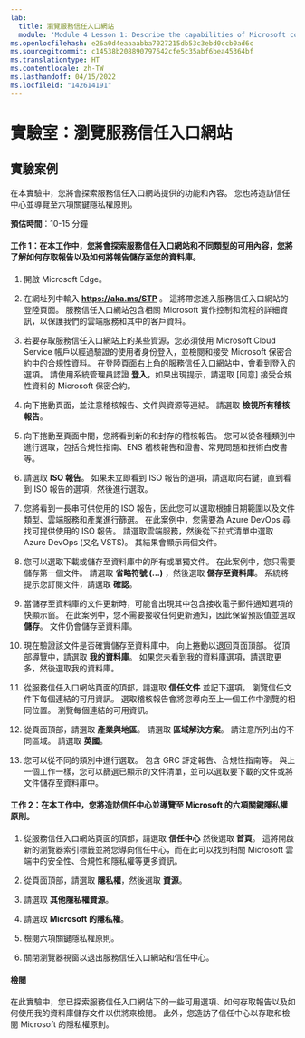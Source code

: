 ```yaml
---
lab:
  title: 瀏覽服務信任入口網站
  module: 'Module 4 Lesson 1: Describe the capabilities of Microsoft compliance solutions: Describe the compliance management capabilities of Microsoft'
ms.openlocfilehash: e26a0d4eaaaabba7027215db53c3ebd0ccb0ad6c
ms.sourcegitcommit: c14538b208890797642cfe5c35abf6bea45364bf
ms.translationtype: HT
ms.contentlocale: zh-TW
ms.lasthandoff: 04/15/2022
ms.locfileid: "142614191"
---
```

# <a name="lab-explore-the-service-trust-portal"></a>實驗室：瀏覽服務信任入口網站

## <a name="lab-scenario"></a>實驗案例

在本實驗中，您將會探索服務信任入口網站提供的功能和內容。 您也將造訪信任中心並導覽至六項關鍵隱私權原則。

**預估時間**：10-15 分鐘


#### <a name="task-1-in-this-task-you-will-explore-the-service-trust-portal-and-the-different-types-of-content-available-you-will-learn-how-to-access-reports-and-how-to-save-reports-to-your-library"></a>工作 1：在本工作中，您將會探索服務信任入口網站和不同類型的可用內容，您將了解如何存取報告以及如何將報告儲存至您的資料庫。 

1. 開啟 Microsoft Edge。

1. 在網址列中輸入 **https://aka.ms/STP** 。  這將帶您進入服務信任入口網站的登陸頁面。 服務信任入口網站包含相關 Microsoft 實作控制和流程的詳細資訊，以保護我們的雲端服務和其中的客戶資料。 

1. 若要存取服務信任入口網站上的某些資源，您必須使用 Microsoft Cloud Service 帳戶以經過驗證的使用者身份登入，並檢閱和接受 Microsoft 保密合約中的合規性資料。 在登陸頁面右上角的服務信任入口網站中，會看到登入的選項。  請使用系統管理員認證 **登入**，如果出現提示，請選取 [同意] 接受合規性資料的 Microsoft 保密合約。

1. 向下捲動頁面，並注意稽核報告、文件與資源等連結。  請選取 **檢視所有稽核報告**。

1. 向下捲動至頁面中間，您將看到新的和封存的稽核報告。  您可以從各種類別中進行選取，包括合規性指南、ENS 稽核報告和證書、常見問題和技術白皮書等。

1. 請選取 **ISO 報告**。  如果未立即看到 ISO 報告的選項，請選取向右鍵，直到看到 ISO 報告的選項，然後進行選取。

1. 您將看到一長串可供使用的 ISO 報告，因此您可以選取根據日期範圍以及文件類型、雲端服務和產業進行篩選。  在此案例中，您需要為 Azure DevOps 尋找可提供使用的 ISO 報告。  請選取雲端服務，然後從下拉式清單中選取 Azure DevOps (又名 VSTS)。  其結果會顯示兩個文件。

1. 您可以選取下載或儲存至資料庫中的所有或單獨文件。  在此案例中，您只需要儲存第一個文件。  請選取 **省略符號 (...)** ，然後選取 **儲存至資料庫**。  系統將提示您訂閱文件，請選取 **確認**。

1. 當儲存至資料庫的文件更新時，可能會出現其中包含接收電子郵件通知選項的快顯示窗。  在此案例中，您不需要接收任何更新通知，因此保留預設值並選取 **儲存**。  文件仍會儲存至資料庫。

1. 現在驗證該文件是否確實儲存至資料庫中。 向上捲動以退回頁面頂部。  從頂部導覽中，請選取 **我的資料庫**。  如果您未看到我的資料庫選項，請選取更多，然後選取我的資料庫。

1. 從服務信任入口網站頁面的頂部，請選取 **信任文件** 並記下選項。 瀏覽信任文件下每個連結的可用資訊。 選取稽核報告會將您導向至上一個工作中瀏覽的相同位置。  瀏覽每個連結的可用資訊。

1. 從頁面頂部，請選取 **產業與地區**。  請選取 **區域解決方案**。 請注意所列出的不同區域。  請選取 **英國**。  

1. 您可以從不同的類別中進行選取。  包含 GRC 評定報告、合規性指南等。  與上一個工作一樣，您可以篩選已顯示的文件清單，並可以選取要下載的文件或將文件儲存至資料庫中。

#### <a name="task-2-in-this-task-you-will-visit-the-trust-center-and-navigate-to-microsofts-six-key-privacy-principles"></a>工作 2：在本工作中，您將造訪信任中心並導覽至 Microsoft 的六項關鍵隱私權原則。

1. 從服務信任入口網站頁面的頂部，請選取 **信任中心** 然後選取 **首頁**。 這將開啟新的瀏覽器索引標籤並將您導向信任中心，而在此可以找到相關 Microsoft 雲端中的安全性、合規性和隱私權等更多資訊。

1. 從頁面頂部，請選取 **隱私權**，然後選取 **資源**。

1. 請選取 **其他隱私權資源**。

1. 請選取 **Microsoft 的隱私權**。

1. 檢閱六項關鍵隱私權原則。

1. 關閉瀏覽器視窗以退出服務信任入口網站和信任中心。

#### <a name="review"></a>檢閱

在此實驗中，您已探索服務信任入口網站下的一些可用選項、如何存取報告以及如何使用我的資料庫儲存文件以供將來檢閱。  此外，您造訪了信任中心以存取和檢閱 Microsoft 的隱私權原則。

